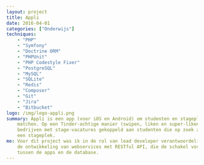 ```yaml
---
layout: project
title: Appli
date: 2016-04-01
categories: ["Onderwijs"]
techniques:
    - "PHP"
    - "Symfony"
    - "Doctrine ORM"
    - "PHPUnit"
    - "PHP Codestyle Fixer"
    - "PostgreSQL"
    - "MySQL"
    - "SQLite"
    - "Redis"
    - "Composer"
    - "Git"
    - "Jira"
    - "Bitbucket"
logo: /img/logo-appli.png
summary: Appli is een app (voor iOS en Android) om studenten en stageplekken te
    matchen. Op een Tinder-achtige manier (swipen, liken en super-liken) worden
    bedrijven met stage-vacatures gekoppeld aan studenten die op zoek zijn naar
    een stageplek.
me: Voor dit project was ik in de rol van lead developer verantwoordelijk voor
    de ontwikkeling van webservices met RESTful API, die de schakel vormen
    tussen de apps en de database.
---
```

